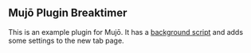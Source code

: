 ## Mujō Plugin Breaktimer

This is an example plugin for Mujō. It has a [background script](https://developer.chrome.com/extensions/background_pages) and adds some settings to the new tab page.
